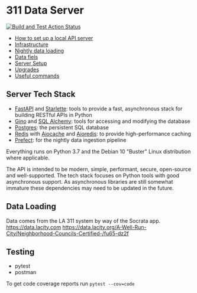 # 311 Data Server

[![Build and Test Action Status](https://github.com/hackforla/311-data/workflows/Build%20and%20Test/badge.svg)](https://github.com/hackforla/311-data/actions)

- [How to set up a local API server](docs/server_setup.md)
- [Infrastructure](terraform/README.md)
- [Nightly data loading](prefect/README.md)
- [Data fiels](prefect/data_fields.md)
- [Server Setup](docs/server_setup.md)
- [Upgrades](docs/upgrades.md)
- [Useful commands](docs/useful_commands.md)

## Server Tech Stack

- [FastAPI](https://fastapi.tiangolo.com/) and [Starlette](https://www.starlette.io/): tools to provide a fast, asynchronous stack for building RESTful APIs in Python
- [Gino](https://python-gino.org/) and [SQL Alchemy](https://www.sqlalchemy.org/): tools for accessing and modifying the database
- [Postgres](https://www.postgresql.org/docs/12/index.html): the persistent SQL database
- [Redis](https://redis.io/) with [Aiocache](https://aiocache.readthedocs.io/) and [Aioredis](https://aioredis.readthedocs.io/en/v1.3.0/): to provide high-performance caching
- [Prefect](https://www.prefect.io/core): for the nightly data ingestion pipeline

Everything runs on Python 3.7 and the Debian 10 "Buster" Linux distribution where applicable.

The API is intended to be modern, simple, performant, secure, open-source and well-supported. The tech stack focuses on Python tools with good asynchronous support. As asynchronous libraries are still somewhat immature these dependencies may need to be updated in the future.

## Data Loading

Data comes from the LA 311 system by way of the Socrata app.
https://data.lacity.com
https://data.lacity.org/A-Well-Run-City/Neighborhood-Councils-Certified-/fu65-dz2f

## Testing

- pytest
- postman

To get code coverage reports run ```pytest --cov=code```
